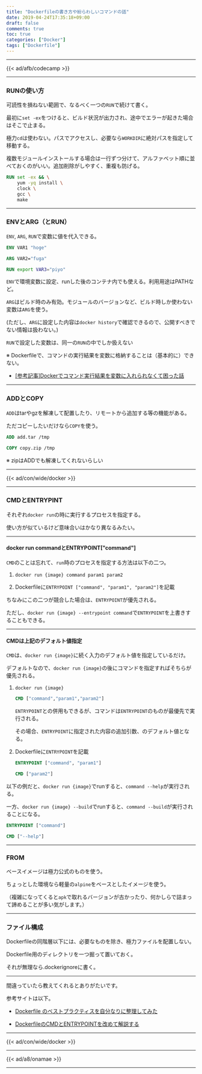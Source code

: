 ```yaml
---
title: "Dockerfileの書き方や紛らわしいコマンドの話"
date: 2019-04-24T17:35:18+09:00
draft: false
comments: true
toc: true
categories: ["Docker"]
tags: ["Dockerfile"]
---
```


<!--more-->

---

{{< ad/afb/codecamp >}}

---

### RUNの使い方

可読性を損ねない範囲で、なるべく一つの`RUN`で続けて書く。

最初に`set -ex`をつけると、ビルド状況が出力され、途中でエラーが起きた場合はそこで止まる。

極力`cd`は使わない。パスでアクセスし、必要なら`WORKDIR`に絶対パスを指定して移動する。

複数モジュールインストールする場合は一行ずつ分けて、アルファベット順に並べておくのがいい。追加削除がしやすく、重複も防げる。

```Dockerfile
RUN set -ex && \
    yum -yq install \
    clock \
    gcc \
    make
```

---

### ENVとARG（とRUN）

`ENV`, `ARG`, `RUN`で変数に値を代入できる。

```Dockerfile
ENV VAR1 "hoge"

ARG VAR2="fuga"

RUN export VAR3="piyo"
```

`ENV`で環境変数に設定、runした後のコンテナ内でも使える。利用用途はPATHなど。

`ARG`はビルド時のみ有効。モジュールのバージョンなど、ビルド時しか使わない変数は`ARG`を使う。

(ただし、`ARG`に設定した内容は`docker history`で確認できるので、公開すべきでない情報は扱わない。)

`RUN`で設定した変数は、同一の`RUN`の中でしか扱えない

※ Dockerfileで、コマンドの実行結果を変数に格納することは（基本的に）できない。

 - [[参考記事]Dockerでコマンド実行結果を変数に入れられなくて困った話](https://www.ted027.com/post/docker-var)

---

### ADDとCOPY

`ADD`はtarやgzを解凍して配置したり、リモートから追加する等の機能がある。

ただコピーしたいだけなら`COPY`を使う。

```Dockerfile
ADD add.tar /tmp

COPY copy.zip /tmp
```

※ zipはADDでも解凍してくれないらしい

---

{{< ad/con/wide/docker >}}

---

### CMDとENTRYPINT

それぞれ`docker run`の時に実行するプロセスを指定する。

使い方が似ているけど意味合いはかなり異なるみたい。

---

#### docker run commandとENTRYPOINT["command"]

`CMD`のことは忘れて、`run`時のプロセスを指定する方法は以下の二つ。

1. `docker run {image} command param1 param2`

2. Dockerfileに`ENTRYPOINT ["command", "param1", "param2"]`を記載

ちなみにこの二つが競合した場合は、`ENTRYPOINT`が優先される。

ただし、`docker run {image} --entrypoint command`で`ENTRYPOINT`を上書きすることもできる。

---

#### CMDは上記のデフォルト値指定

`CMD`は、`docker run {image}`に続く入力のデフォルト値を指定しているだけ。

デフォルトなので、`docker run {image}`の後にコマンドを指定すればそちらが優先される。

1. `docker run {image}`

    ```Dockerfile
    CMD ["command","param1","param2"]
    ```

    `ENTRYPOINT`との併用もできるが、コマンドは`ENTRYPOINT`のものが最優先で実行される。

    その場合、`ENTRYPOINT`に指定された内容の追加引数、のデフォルト値となる。

2. Dockerfileに`ENTRYPOINT`を記載

    ```Dockerfile
    ENTRYPOINT ["command", "param1"]

    CMD ["param2"]
    ```

以下の例だと、`docker run {image}`でrunすると、`command --help`が実行される。

一方、`docker run {image} --build`でrunすると、`command --build`が実行されることになる。

```Dockerfile
ENTRYPOINT ["command"]

CMD ["--help"]
```

---

### FROM

ベースイメージは極力公式のものを使う。

ちょっとした環境なら軽量の`alpine`をベースとしたイメージを使う。

（複雑になってくると`apk`で取れるバージョンが古かったり、何かしらで詰まって諦めることが多い気がします。）

---

### ファイル構成

Dockerfileの同階層以下には、必要なものを除き、極力ファイルを配置しない。

Dockerfile用のディレクトリを一つ掘って置いておく。

それが無理なら.dockerignoreに書く。

---

間違っていたら教えてくれるとありがたいです。

参考サイトは以下。

- [Dockerfile のベストプラクティスを自分なりに整理してみた](https://qiita.com/ao_log/items/f615e0e82164ad854792)

- [DockerfileのCMDとENTRYPOINTを改めて解説する](https://qiita.com/uehaj/items/e6dd013e28593c26372d)

---

{{< ad/con/wide/docker >}}

---

{{< ad/a8/onamae >}}

---
